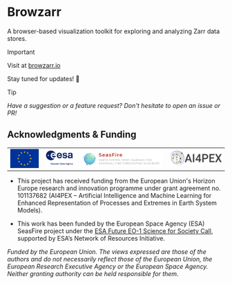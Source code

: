 # Browzarr
A browser-based visualization toolkit for exploring and analyzing Zarr data stores.

> [!IMPORTANT]
> Visit at [browzarr.io](https://browzarr.io)

Stay tuned for updates! 🚀

> [!TIP]
> _Have a suggestion or a feature request? Don't hesitate to open an issue or PR!_


## Acknowledgments & Funding

<div align="center">
<table style="border-collapse: collapse; border: none; white-space: nowrap;">
<tr>
<td style="text-align: center; border: none;"><a href="https://research-and-innovation.ec.europa.eu/funding/funding-opportunities/funding-programmes-and-open-calls/horizon-europe_en" target="_blank"><img src="./funding/EU.svg" width="120" /></a></td>
<td style="text-align: center; border: none;"><a href="https://www.esa.int" target="_blank"><img src="./funding/esa-logo.jpg" width="120" /></a></td>
<td style="text-align: center; border: none;"><a href="http://seasfire.hua.gr/" target="_blank"><img src="./funding/seasfire_logo.png" width="350" /></td>
<td style="text-align: center; border: none;"><a href="https://ai4pex.org" target="_blank"><img src="./funding/AI4PEX_robot_long_light.png" width="220" /></td>
</tr>
</table>
</div>


- This project has received funding from the European Union's Horizon Europe research and innovation programme under grant agreement no. 101137682 (AI4PEX – Artificial Intelligence and Machine Learning for Enhanced Representation of Processes and Extremes in Earth System Models).

- This work has been funded by the European Space Agency (ESA) SeasFire project under the [ESA Future EO-1 Science for Society Call](https://eo4society.esa.int/projects/seasfire/), supported by ESA’s Network of Resources Initiative.

_Funded by the European Union. The views expressed are those of the authors and do not necessarily reflect those of the European Union, the European Research Executive Agency or the European Space Agency. Neither granting authority can be held responsible for them._